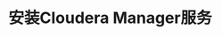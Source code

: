 安装Cloudera Manager服务
================================================================================
